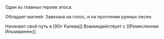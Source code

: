 Один из главных героев эпоса.

Обладает магией: Завязана на голос, и на прочтение рунных песен.

Начинает свой путь в [[Юг Калева]]
Взаимодействует с [[Ремесленник Ильмаринен]]
